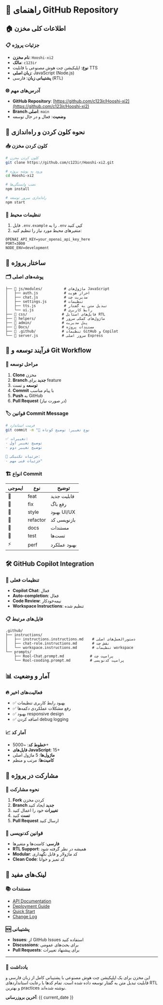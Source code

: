 # 📖 راهنمای GitHub Repository

## 🏠 اطلاعات کلی مخزن

### 📋 جزئیات پروژه
- **نام مخزن**: `Hooshi-xi2`
- **مالک**: `c123ir`
- **نوع**: اپلیکیشن چت هوش مصنوعی با قابلیت TTS
- **زبان اصلی**: JavaScript (Node.js)
- **پشتیبانی زبان**: فارسی (RTL)

### 🌐 آدرس‌های مهم
- **GitHub Repository**: [https://github.com/c123ir/Hooshi-xi2](https://github.com/c123ir/Hooshi-xi2)
- **Branch اصلی**: `main`
- **وضعیت**: فعال و در حال توسعه

## 🚀 نحوه کلون کردن و راه‌اندازی

### 📥 کلون کردن مخزن
```bash
# کلون کردن مخزن
git clone https://github.com/c123ir/Hooshi-xi2.git

# ورود به پوشه پروژه
cd Hooshi-xi2

# نصب وابستگی‌ها
npm install

# راه‌اندازی سرور توسعه
npm start
```

### 🔐 تنظیمات محیط
1. فایل `.env.example` را به `.env` کپی کنید
2. متغیرهای محیط مورد نیاز را تنظیم کنید:
```env
OPENAI_API_KEY=your_openai_api_key_here
PORT=3000
NODE_ENV=development
```

## 📂 ساختار پروژه

### 🗂️ پوشه‌های اصلی
```
├── 📁 js/modules/          # ماژول‌های JavaScript
│   ├── auth.js            # احراز هویت
│   ├── chat.js            # مدیریت چت
│   ├── settings.js        # تنظیمات
│   ├── tts.js             # تبدیل متن به گفتار
│   └── ui.js              # رابط کاربری
├── 📁 css/                # فایل‌های استایل RTL
├── 📁 helpers/            # ماژول‌های کمکی سرور
├── 📁 admin/              # پنل مدیریت
├── 📁 Docs/               # مستندات پروژه
├── 📁 .github/            # تنظیمات GitHub و Copilot
└── 📄 server.js           # سرور اصلی Express
```

## 🔄 فرآیند توسعه و Git Workflow

### 📝 مراحل توسعه
1. **Clone** مخزن
2. **Branch جدید** برای feature
3. **توسعه** و تست
4. **Commit** با پیام مناسب
5. **Push** به GitHub
6. **Pull Request** (در صورت نیاز)

### 🏷️ قوانین Commit Message
```bash
# فرمت استاندارد
git commit -m "🎯 نوع تغییر: توضیح کوتاه

✅ تغییرات:
- توضیح تغییر اول
- توضیح تغییر دوم

🔧 جزئیات تکنیکی:
- جزئیات فنی مهم"
```

### 🏗️ انواع Commit
| ایموجی | نوع | توضیح |
|---------|-----|-------|
| 🎯 | feat | قابلیت جدید |
| 🐛 | fix | رفع باگ |
| 🎨 | style | بهبود UI/UX |
| 🔧 | refactor | بازنویسی کد |
| 📝 | docs | مستندات |
| 🧪 | test | تست‌ها |
| ⚡ | perf | بهبود عملکرد |

## 🛠️ GitHub Copilot Integration

### 🤖 تنظیمات فعلی
- **Copilot Chat**: فعال
- **Auto-completion**: فعال
- **Code Review**: نیمه‌خودکار
- **Workspace Instructions**: تنظیم شده

### 📋 فایل‌های مرتبط
```
.github/
├── instructions/
│   ├── instructions.instructions.md    # دستورالعمل‌های اصلی
│   ├── chat-role.instructions.md       # نقش چت
│   └── workspace.instructions.md       # تنظیمات workspace
└── prompts/
    ├── Rool-Chat.prompt.md            # پرامپت چت
    └── Rool-cooding.prompt.md         # پرامپت کدنویسی
```

## 📊 آمار و وضعیت

### 🔥 فعالیت‌های اخیر
- ✅ بهبود رابط کاربری تنظیمات
- ✅ رفع مشکلات عملکردی دکمه‌ها
- ✅ بهبود responsive design
- ✅ اضافه کردن debug logging

### 📈 آمار کد
- **خطوط کد**: ~5000+
- **فایل‌های JavaScript**: 15+
- **ماژول‌ها**: 5 ماژول اصلی
- **کامیت‌ها**: مرتب و منظم

## 🤝 مشارکت در پروژه

### 👥 نحوه مشارکت
1. **Fork** کردن مخزن
2. **Branch جدید** ایجاد کنید
3. **تغییرات** خود را اعمال کنید
4. **تست** کنید
5. **Pull Request** ارسال کنید

### 📜 قوانین کدنویسی
- **فارسی**: کامنت‌ها و متغیرها
- **RTL Support**: همیشه در نظر گرفته شود
- **Modular**: کد ماژولار و قابل نگهداری
- **Clean Code**: کد تمیز و خوانا

## 🔗 لینک‌های مفید

### 📚 مستندات
- [API Documentation](./API.md)
- [Deployment Guide](./DEPLOYMENT.md)
- [Quick Start](./QUICK_START.md)
- [Change Log](./CHANGELOG.md)

### 🆘 پشتیبانی
- **Issues**: از GitHub Issues استفاده کنید
- **Discussions**: برای بحث‌های عمومی
- **Pull Requests**: برای پیشنهاد تغییرات

---

### 📝 یادداشت
این مخزن برای یک اپلیکیشن چت هوش مصنوعی با پشتیبانی کامل از زبان فارسی و قابلیت تبدیل متن به گفتار توسعه داده شده است. تمام کدها با رعایت استانداردهای RTL و بهترین practices نوشته شده‌اند.

**آخرین بروزرسانی**: {{ current_date }}
